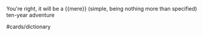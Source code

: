 You're right, it will be a {{mere}} (simple, being nothing more than specified) ten-year adventure

#cards/dictionary 

